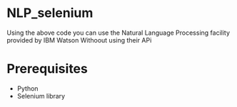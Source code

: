 # NLP_selenium
Using the above code you can use the Natural Language Processing facility provided by IBM Watson Withoout using their APi
# Prerequisites
 * Python
 * Selenium library
 
